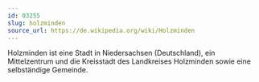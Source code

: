 ```yaml
---
id: 03255
slug: holzminden
source_url: https://de.wikipedia.org/wiki/Holzminden
---
```


Holzminden ist eine Stadt in Niedersachsen (Deutschland), ein Mittelzentrum und die Kreisstadt des Landkreises Holzminden sowie eine selbständige Gemeinde.
